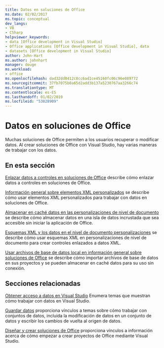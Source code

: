 ```yaml
---
title: Datos en soluciones de Office
ms.date: 02/02/2017
ms.topic: conceptual
dev_langs:
- VB
- CSharp
helpviewer_keywords:
- data [Office development in Visual Studio]
- Office applications [Office development in Visual Studio], data
- datasets [Office development in Visual Studio]
author: John-Hart
ms.author: johnhart
manager: douge
ms.workload:
- office
ms.openlocfilehash: dad32dd0412c8cc6ad1ce45160fc06c96e089772
ms.sourcegitcommit: 37fb7075b0a65d2add3b137a5230767aa3266c74
ms.translationtype: MT
ms.contentlocale: es-ES
ms.lasthandoff: 01/02/2019
ms.locfileid: "53828909"
---
```

# <a name="data-in-office-solutions"></a>Datos en soluciones de Office
  Muchas soluciones de Office permiten a los usuarios recuperar o modificar datos. Al crear soluciones de Office con Visual Studio, hay varias maneras de trabajar con los datos.

## <a name="in-this-section"></a>En esta sección
 [Enlazar datos a controles en soluciones de Office](../vsto/binding-data-to-controls-in-office-solutions.md) describe cómo enlazar datos a controles en soluciones de Office.

 [Información general sobre elementos XML personalizados](../vsto/custom-xml-parts-overview.md) se describe cómo usar elementos XML personalizados para trabajar con datos en soluciones de Office.

 [Almacenar en caché datos en las personalizaciones de nivel de documento](../vsto/cached-data-in-document-level-customizations.md) se describe cómo almacenar datos en una isla de datos incrustada que sea accesible sin iniciar la aplicación de Office.

 [Esquemas XML y los datos en el nivel de documento personalizaciones](../vsto/xml-schemas-and-data-in-document-level-customizations.md) se describe cómo usar esquemas XML en personalizaciones de nivel de documento para crear controles enlazados a datos XML.

 [Usar archivos de base de datos local en información general sobre soluciones de Office](../vsto/using-local-database-files-in-office-solutions-overview.md) se describe cómo importar archivos de base de datos en sus proyectos y se pueden almacenar en caché datos para su uso sin conexión.

## <a name="related-sections"></a>Secciones relacionadas
 [Obtener acceso a datos en Visual Studio](../data-tools/accessing-data-in-visual-studio.md) Enumera temas que muestran cómo trabajar con datos en Visual Studio.

 [Guardar datos](../data-tools/saving-data.md) proporciona vínculos a temas sobre cómo trabajar con conjuntos de datos, incluida la modificación de datos en un conjunto de datos y escribir los cambios de vuelta al origen de datos.

 [Diseñar y crear soluciones de Office](../vsto/designing-and-creating-office-solutions.md) proporciona vínculos a información acerca de cómo empezar a crear proyectos de Office mediante Visual Studio.
